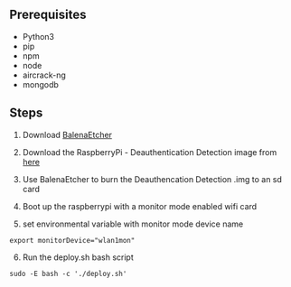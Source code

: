 ## Prerequisites

* Python3
* pip
* npm
* node
* aircrack-ng
* mongodb

## Steps

1. Download [BalenaEtcher](https://www.balena.io/etcher/)

2. Download the RaspberryPi - Deauthentication Detection image from [here]()

3. Use BalenaEtcher to burn the Deauthencation Detection .img to an sd card

4. Boot up the raspberrypi with a monitor mode enabled wifi card

5. set environmental variable with monitor mode device name

```
export monitorDevice="wlan1mon"
```

6. Run the deploy.sh bash script

```
sudo -E bash -c './deploy.sh'
```